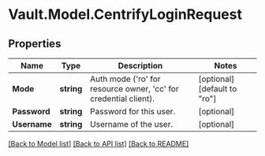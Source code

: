 # Vault.Model.CentrifyLoginRequest

## Properties

Name | Type | Description | Notes
------------ | ------------- | ------------- | -------------
**Mode** | **string** | Auth mode (&#x27;ro&#x27; for resource owner, &#x27;cc&#x27; for credential client). | [optional] [default to "ro"]
**Password** | **string** | Password for this user. | [optional] 
**Username** | **string** | Username of the user. | [optional] 


[[Back to Model list]](../README.md#documentation-for-models) [[Back to API list]](../README.md#documentation-for-api-endpoints) [[Back to README]](../README.md)

